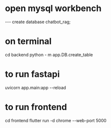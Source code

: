 # open mysql workbench 
 --- create database chatbot_rag;
# on terminal 
   cd backend
   python - m app.DB.create_table
# to run fastapi
   uvicorn app.main:app --reload
# to run frontend
  cd frontend
  flutter run -d chrome --web-port 5000




